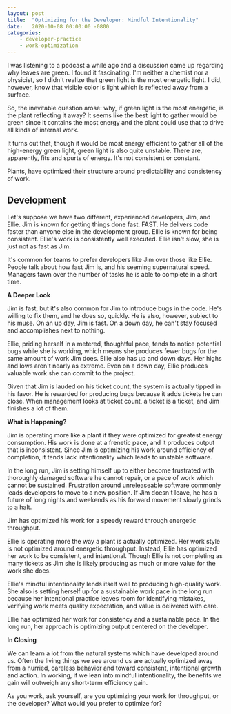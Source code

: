 ```yaml
---
layout: post
title:  "Optimizing for the Developer: Mindful Intentionality"
date:   2020-10-08 00:00:00 -0800
categories:
    - developer-practice
    - work-optimization
---
```


I was listening to a podcast a while ago and a discussion came up regarding why leaves are green.  I found it fascinating. I'm neither a chemist nor a physicist, so I didn't realize that green light is the most energetic light.  I did, however, know that visible color is light which is reflected away from a surface.

So, the inevitable question arose: why, if green light is the most energetic, is the plant reflecting it away? It seems like the best light to gather would be green since it contains the most energy and the plant could use that to drive all kinds of internal work.

It turns out that, though it would be most energy efficient to gather all of the high-energy green light, green light is also quite unstable. There are, apparently, fits and spurts of energy. It's not consistent or constant.

Plants, have optimized their structure around predictability and consistency of work.

## Development ##

Let's suppose we have two different, experienced developers, Jim, and Ellie. Jim is known for getting things done fast. FAST. He delivers code faster than anyone else in the development group. Ellie is known for being consistent. Ellie's work is consistently well executed. Ellie isn't slow, she is just not as fast as Jim.

It's common for teams to prefer developers like Jim over those like Ellie. People talk about how fast Jim is, and his seeming supernatural speed. Managers fawn over the number of tasks he is able to complete in a short time.

**A Deeper Look**

Jim is fast, but it's also common for Jim to introduce bugs in the code. He's willing to fix them, and he does so, quickly. He is also, however, subject to his muse. On an up day, Jim is fast. On a down day, he can't stay focused and accomplishes next to nothing.

Ellie, priding herself in a metered, thoughtful pace, tends to notice potential bugs while she is working, which means she produces fewer bugs for the same amount of work Jim does. Ellie also has up and down days. Her highs and lows aren't nearly as extreme. Even on a down day, Ellie produces valuable work she can commit to the project. 

Given that Jim is lauded on his ticket count, the system is actually tipped in his favor. He is rewarded for producing bugs because it adds tickets he can close. When management looks at ticket count, a ticket is a ticket, and Jim finishes a lot of them.

**What is Happening?**

Jim is operating more like a plant if they were optimized for greatest energy consumption. His work is done at a frenetic pace, and it produces output that is inconsistent. Since Jim is optimizing his work around efficiency of completion, it tends lack intentionality which leads to unstable software.

In the long run, Jim is setting himself up to either become frustrated with thoroughly damaged software he cannot repair, or a pace of work which cannot be sustained. Frustration around unreleaseable software commonly leads developers to move to a new position. If Jim doesn't leave, he has a future of long nights and weekends as his forward movement slowly grinds to a halt.

Jim has optimized his work for a speedy reward through energetic throughput.

Ellie is operating more the way a plant is actually optimized. Her work style is not optimized around energetic throughput. Instead, Ellie has optimized her work to be consistent, and intentional. Though Ellie is not completing as many tickets as Jim she is likely producing as much or more value for the work she does.

Ellie's mindful intentionality lends itself well to producing high-quality work. She also is setting herself up for a sustainable work pace in the long run because her intentional practice leaves room for identifying mistakes, verifying work meets quality expectation, and value is delivered with care.

Ellie has optimized her work for consistency and a sustainable pace. In the long run, her approach is optimizing output centered on the developer.

**In Closing**

We can learn a lot from the natural systems which have developed around us. Often the living things we see around us are actually optimized away from a hurried, careless behavior and toward consistent, intentional growth and action. In working, if we lean into mindful intentionality, the benefits we gain will outweigh any short-term efficiency gain.

As you work, ask yourself, are you optimizing your work for throughput, or the developer? What would you prefer to optimize for?
